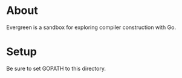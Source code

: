 About
=====
Evergreen is a sandbox for exploring compiler construction with Go.

Setup
=====
Be sure to set GOPATH to this directory.
